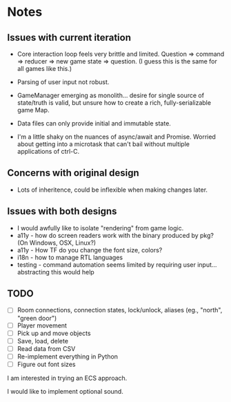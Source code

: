 # Notes

## Issues with current iteration
* Core interaction loop feels very brittle and limited. Question => command => reducer => new game state => question. (I guess this is the same for all games like this.)

* Parsing of user input not robust.
* GameManager emerging as monolith... desire for single source of state/truth is valid, but unsure how to create a rich, fully-serializable game Map.
* Data files can only provide initial and immutable state.
* I'm a little shaky on the nuances of async/await and Promise. Worried about getting into a microtask that can't bail without multiple applications of ctrl-C.
	
## Concerns with original design

* Lots of inheritence, could be inflexible when making changes later.

## Issues with both designs

* I would awfully like to isolate "rendering" from game logic.
* a11y - how do screen readers work with the binary produced by pkg? (On Windows, OSX, Linux?)
* a11y - How TF do you change the font size, colors?
* i18n - how to manage RTL languages
* testing - command automation seems limited by requiring user input... abstracting this would help

## TODO

 - [ ] Room connections, connection states, lock/unlock, aliases (eg., "north", "green door")
 - [ ] Player movement
 - [ ] Pick up and move objects
 - [ ] Save, load, delete
 - [ ] Read data from CSV
 - [ ] Re-implement everything in Python
 - [ ] Figure out font sizes

I am interested in trying an ECS approach.

I would like to implement optional sound.

